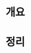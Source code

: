 <!-- Date: 2025-01-25 -->
<!-- Update Date: 2025-01-25 -->
<!-- File ID: 57170e12-60d2-49b1-a03e-7fd7421c53f2 -->
<!-- Author: Seoyeon Jang -->

# 개요


# 정리


